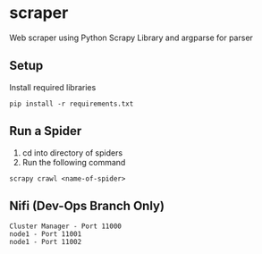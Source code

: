 # scraper
Web scraper using Python Scrapy Library and argparse for parser

## Setup

Install required libraries
```
pip install -r requirements.txt
```

## Run a Spider
1. cd into directory of spiders
2. Run the following command
```
scrapy crawl <name-of-spider>
```

## Nifi (Dev-Ops Branch Only)
    Cluster Manager - Port 11000
    node1 - Port 11001
    node1 - Port 11002
